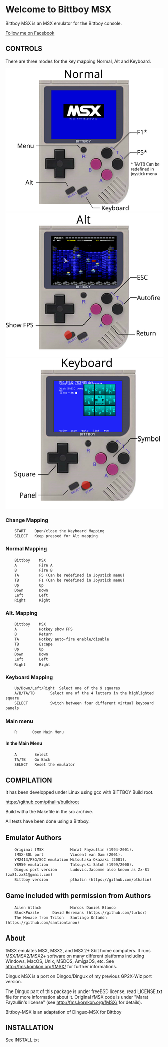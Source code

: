 # Welcome to Bittboy MSX

Bittboy MSX is an MSX emulator for the Bittboy console.

[Follow me on Facebook](https://www.facebook.com/patriksretrotech/)

## CONTROLS

There are three modes for the key mapping Normal, Alt and Keyboard.

![](artwork/controls.svg) ![](artwork/alt_controls.svg) ![](artwork/kbd_controls.svg)


### Change Mapping
		START    Open/close the Keyboard Mapping	
		SELECT   Keep pressed for Alt mapping

### Normal Mapping
		Bittboy    MSX 
		A          Fire A
		B          Fire B
		TA         F5 (Can be redefined in Joystick menu)
		TB         F1 (Can be redefined in Joystick menu)
		Up         Up
		Down       Down
		Left       Left
		Right      Right

### Alt. Mapping
		Bittboy    MSX 
		A          Hotkey show FPS
		B          Return
		TA         Hotkey auto-fire enable/disable
		TB         Escape
		Up         Up
  		Down       Down
  		Left       Left
  		Right      Right

### Keyboard Mapping
		
		Up/Down/Left/Right 	Select one of the 9 squares
		A/B/TA/TB 		Select one of the 4 letters in the highlighted square
		SELECT 			Switch between four different virtual keyboard panels

### Main menu
		R      	Open Main Menu
#### In the Main Menu
		A        Select
		TA/TB    Go Back
		SELECT   Reset the emulator


## COMPILATION

It has been developped under Linux using gcc with BITTBOY Build root.

https://github.com/pthalin/buildroot

Build witha the Makefile in the src archive.
 
All tests have been done using a Bittboy.

## Emulator Authors
		Original fMSX            Marat Fayzullin (1994-2001).
		fMSX-SDL port            Vincent van Dam (2001).
		YM2413/PSG/SCC emulation Mitsutaka Okazaki (2001).
		Y8950 emulation          Tatsuyuki Satoh (1999/2000).
		Dingux port version      Ludovic.Jacomme also known as Zx-81 (zx81.zx81@gmail.com)
		Bittboy version          pthalin (https://github.com/pthalin)
		
## Game included with permission from Authors
		Ailen Attack             Marcos Daniel Blanco
		BlockPuzzle		 David Heremans (https://github.com/turbor)
		The Menace from Triton   Santiago Ontañón (https://github.com/santiontanon)

## About

fMSX emulates MSX, MSX2, and MSX2+ 8bit home computers. It runs MSX/MSX2/MSX2+
software on many different platforms including Windows, MacOS, Unix, MSDOS, 
AmigaOS, etc. See http://fms.komkon.org/fMSX/ for further informations.

Dingux MSX is a port on Dingoo/Dingux of my previous GP2X-Wiz port version.

The Dingux part of this package is under freeBSD license, read LICENSE.txt file 
for more information about it. Original fMSX code is under 
"Marat Fayzullin's license" (see http://fms.komkon.org/fMSX/ for details).

Bittboy-MSX is an adaptation of Dingux-MSX for Bittboy

## INSTALLATION

See INSTALL.txt


